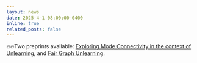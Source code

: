 ```yaml
---
layout: news
date: 2025-4-1 08:00:00-0400
inline: true
related_posts: false
---
```


🔥🔥Two preprints available: [Exploring Mode Connectivity in the context of Unlearning](https://arxiv.org/abs/2504.06407), and [Fair Graph Unlearning](https://arxiv.org/abs/2503.18197).

